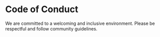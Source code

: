 # Code of Conduct

We are committed to a welcoming and inclusive environment. Please be respectful and follow community guidelines.
